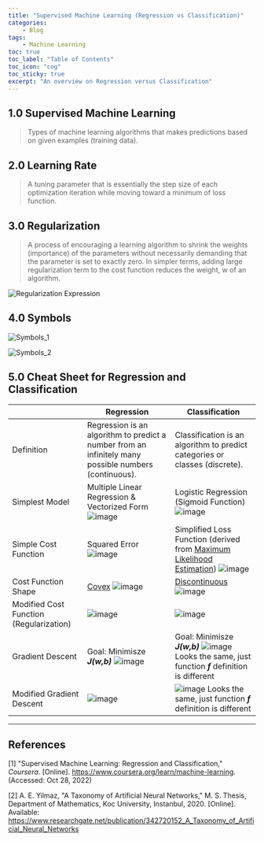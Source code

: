 ```yaml
---
title: "Supervised Machine Learning (Regression vs Classification)"
categories:
    - Blog
tags:
    - Machine Learning
toc: true
toc_label: "Table of Contents"
toc_icon: "cog"
toc_sticky: true
excerpt: "An overview on Regression versus Classification"
---
```


## 1.0 Supervised Machine Learning 
> Types of machine learning algorithms that makes predictions based on given examples (training data). 

## 2.0 Learning Rate 
> A tuning parameter that is essentially the step size of each optimization iteration while moving toward a minimum of loss function. 

## 3.0 Regularization 
> A process of encouraging a learning algorithm to shrink the weights (importance) of the parameters without necessarily demanding that the parameter is set to exactly zero. In simpler terms, adding large regularization term to the cost function reduces the weight, w of an algorithm.


![Regularization Expression](https://user-images.githubusercontent.com/79191009/198671127-22bfb5be-26a5-4833-8c87-7c488292af8b.png)

## 4.0 Symbols 
![Symbols_1](https://user-images.githubusercontent.com/79191009/198671899-d8eef0bc-7a52-4da9-888b-3fe712cc5644.png)

![Symbols_2](https://user-images.githubusercontent.com/79191009/198672051-911abdfe-b078-4d62-9c17-e362729addbe.png)


## 5.0 Cheat Sheet for Regression and Classification 
|   | Regression | Classification |
|---|------------|----------------|
| Definition | Regression is an algorithm to predict a number from an infinitely many possible numbers (continuous). | Classification is an algorithm to predict categories or classes (discrete). |
| Simplest Model | Multiple Linear Regression & Vectorized Form  ![image](https://user-images.githubusercontent.com/79191009/198672821-ed80dc59-64b8-4d58-9f89-f148f13e66c8.png) | Logistic Regression (Sigmoid Function)  ![image](https://user-images.githubusercontent.com/79191009/198672763-c86c256c-3f4e-4244-89e9-b3773aa2199d.png) |
| Simple Cost Function | Squared Error  ![image](https://user-images.githubusercontent.com/79191009/198673137-65d08d54-fa0b-4ba6-a7fe-0f7154ff123a.png) | Simplified Loss Function (derived from [Maximum Likelihood Estimation](https://en.wikipedia.org/wiki/Maximum_likelihood_estimation#:~:text=In%20statistics%2C%20maximum%20likelihood%20estimation,observed%20data%20is%20most%20probable.)) ![image](https://user-images.githubusercontent.com/79191009/198673214-b1df0dbd-1aae-43fd-8caf-86c6dbdfbabe.png) |
| Cost Function Shape | [Covex](https://www.coursera.org/learn/machine-learning) ![image](https://user-images.githubusercontent.com/79191009/198675150-771bc0c9-f3f0-44c2-a1ff-e3001aaa6024.png) | [Discontinuous](https://www.researchgate.net/figure/Cost-function-for-Logistic-Regression_fig3_342720152) ![image](https://user-images.githubusercontent.com/79191009/198675379-88ad07f5-322e-42c4-aed4-7cdbc038eaef.png) |
| Modified Cost Function (Regularization) | ![image](https://user-images.githubusercontent.com/79191009/198675505-cf8f1f90-5c80-4949-98e7-274cf32cad69.png) | ![image](https://user-images.githubusercontent.com/79191009/198675561-fb5abd6f-bd4c-4af6-a7b7-823270c78344.png) |
| Gradient Descent | Goal: Minimisze ***J(w,b)*** ![image](https://user-images.githubusercontent.com/79191009/198675678-33f27a4b-b27b-4d6d-93e1-8da4ee233c40.png) | Goal: Minimisze ***J(w,b)*** ![image](https://user-images.githubusercontent.com/79191009/198675684-6aa47e64-7352-4850-ab30-5473d2f8182c.png) Looks the same, just function ***f*** definition is different |
| Modified Gradient Descent | ![image](https://user-images.githubusercontent.com/79191009/198675989-e8b74e2c-6335-4785-a0d7-a63cf2da5fc9.png) | ![image](https://user-images.githubusercontent.com/79191009/198676017-ba0350dc-7451-4ee8-8e9c-21e36610b5c3.png) Looks the same, just function ***f*** definition is different  |

---
## References
[1] "Supervised Machine Learning: Regression and Classification," *Coursera*. [Online]. https://www.coursera.org/learn/machine-learning. (Accessed: Oct 28, 2022)

[2] A. E. Yilmaz, "A Taxonomy of Artificial Neural Networks," M. S. Thesis, Department of Mathematics, Koc University, Instanbul, 2020. [Online]. Available: https://www.researchgate.net/publication/342720152_A_Taxonomy_of_Artificial_Neural_Networks

